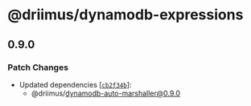 # @driimus/dynamodb-expressions

## 0.9.0

### Patch Changes

- Updated dependencies [[`cb2f34b`](https://github.com/driimus/dynamodb-data-mapper-js-v3/commit/cb2f34bfd217af6d97e3fd87362f7e7ff722522e)]:
  - @driimus/dynamodb-auto-marshaller@0.9.0

